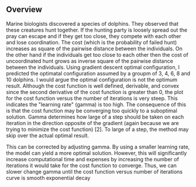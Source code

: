 ## Overview
Marine biologists discovered a species of dolphins. They observed that these creatures hunt together. If the hunting party is loosely spread out the pray can escape and if they get too close, they compete with each other and lose coordination. The cost (which is the probability of failed hunt) increases as square of the pairwise distance between the individuals.
On the other hand if the individuals get too close to each other then the cost of uncoordinated hunt grows as inverse square of the pairwise distance between the individuals. Using gradient descent optimal configuration, I predicted the optimatal configuration assumed by a groupm of 3, 4, 6, 8 and 10 dolphins. 
I would argue the optimal configuration is not the optimum result. Although the cost function is well defined, derivable, and convex since the second derivative of the cost function is greater than 0, the plot for the cost function versus the number of iterations is very steep. This indicates the "learning rate" (gamma) is too high. The consequence of this is that the cost function may be converging too quickly to a suboptimal solution. Gamma determines how large of a step should be taken on each iteration in the direction opposite of the gradient (again because we are trying to minimize the cost function) [2]. To large of a step, the method may skip over the actual optimal result.

This can be corrected by adjusting gamma. By using a smaller learning rate, the model can yield a more optimal solution. However, this will significantly increase computational time and expenses by increasing the number of iterations it would take for the cost function to converge. Thus, we can slower change gamma until the cost function versus number of iterations curve is smooth exponential decay

